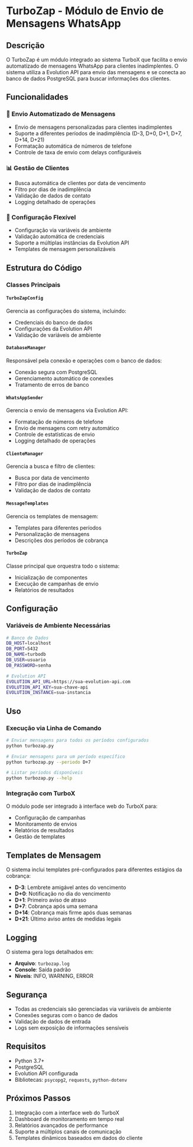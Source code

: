 # TurboZap - Módulo de Envio de Mensagens WhatsApp

## Descrição
O TurboZap é um módulo integrado ao sistema TurboX que facilita o envio automatizado de mensagens WhatsApp para clientes inadimplentes. O sistema utiliza a Evolution API para envio das mensagens e se conecta ao banco de dados PostgreSQL para buscar informações dos clientes.

## Funcionalidades

### 📱 Envio Automatizado de Mensagens
- Envio de mensagens personalizadas para clientes inadimplentes
- Suporte a diferentes períodos de inadimplência (D-3, D+0, D+1, D+7, D+14, D+21)
- Formatação automática de números de telefone
- Controle de taxa de envio com delays configuráveis

### 📊 Gestão de Clientes
- Busca automática de clientes por data de vencimento
- Filtro por dias de inadimplência
- Validação de dados de contato
- Logging detalhado de operações

### 🔧 Configuração Flexível
- Configuração via variáveis de ambiente
- Validação automática de credenciais
- Suporte a múltiplas instâncias da Evolution API
- Templates de mensagem personalizáveis

## Estrutura do Código

### Classes Principais

#### `TurboZapConfig`
Gerencia as configurações do sistema, incluindo:
- Credenciais do banco de dados
- Configurações da Evolution API
- Validação de variáveis de ambiente

#### `DatabaseManager`
Responsável pela conexão e operações com o banco de dados:
- Conexão segura com PostgreSQL
- Gerenciamento automático de conexões
- Tratamento de erros de banco

#### `WhatsAppSender`
Gerencia o envio de mensagens via Evolution API:
- Formatação de números de telefone
- Envio de mensagens com retry automático
- Controle de estatísticas de envio
- Logging detalhado de operações

#### `ClienteManager`
Gerencia a busca e filtro de clientes:
- Busca por data de vencimento
- Filtro por dias de inadimplência
- Validação de dados de contato

#### `MessageTemplates`
Gerencia os templates de mensagem:
- Templates para diferentes períodos
- Personalização de mensagens
- Descrições dos períodos de cobrança

#### `TurboZap`
Classe principal que orquestra todo o sistema:
- Inicialização de componentes
- Execução de campanhas de envio
- Relatórios de resultados

## Configuração

### Variáveis de Ambiente Necessárias

```bash
# Banco de Dados
DB_HOST=localhost
DB_PORT=5432
DB_NAME=turbodb
DB_USER=usuario
DB_PASSWORD=senha

# Evolution API
EVOLUTION_API_URL=https://sua-evolution-api.com
EVOLUTION_API_KEY=sua-chave-api
EVOLUTION_INSTANCE=sua-instancia
```

## Uso

### Execução via Linha de Comando

```bash
# Enviar mensagens para todos os períodos configurados
python turbozap.py

# Enviar mensagens para um período específico
python turbozap.py --periodo D+7

# Listar períodos disponíveis
python turbozap.py --help
```

### Integração com TurboX
O módulo pode ser integrado à interface web do TurboX para:
- Configuração de campanhas
- Monitoramento de envios
- Relatórios de resultados
- Gestão de templates

## Templates de Mensagem

O sistema inclui templates pré-configurados para diferentes estágios da cobrança:

- **D-3**: Lembrete amigável antes do vencimento
- **D+0**: Notificação no dia do vencimento
- **D+1**: Primeiro aviso de atraso
- **D+7**: Cobrança após uma semana
- **D+14**: Cobrança mais firme após duas semanas
- **D+21**: Último aviso antes de medidas legais

## Logging

O sistema gera logs detalhados em:
- **Arquivo**: `turbozap.log`
- **Console**: Saída padrão
- **Níveis**: INFO, WARNING, ERROR

## Segurança

- Todas as credenciais são gerenciadas via variáveis de ambiente
- Conexões seguras com o banco de dados
- Validação de dados de entrada
- Logs sem exposição de informações sensíveis

## Requisitos

- Python 3.7+
- PostgreSQL
- Evolution API configurada
- Bibliotecas: `psycopg2`, `requests`, `python-dotenv`

## Próximos Passos

1. Integração com a interface web do TurboX
2. Dashboard de monitoramento em tempo real
3. Relatórios avançados de performance
4. Suporte a múltiplos canais de comunicação
5. Templates dinâmicos baseados em dados do cliente